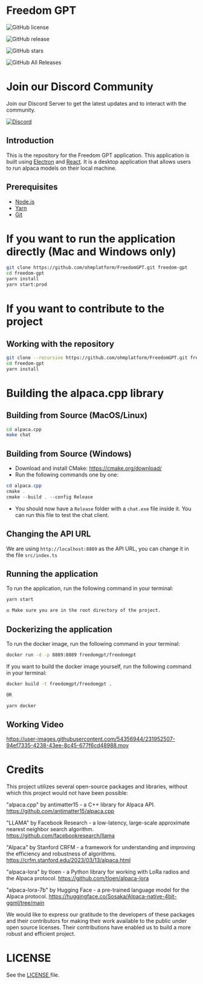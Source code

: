 # Freedom GPT

![GitHub license](https://img.shields.io/badge/license-GNU-blue.svg)

![GitHub release](https://img.shields.io/github/release/ohmplatform/freedom-gpt-electron-app.svg)

![GitHub stars](https://img.shields.io/github/stars/ohmplatform/freedom-gpt-electron-app.svg)

![GitHub All Releases](https://img.shields.io/github/downloads/ohmplatform/freedom-gpt-electron-app/total.svg)

# Join our Discord Community

Join our Discord Server to get the latest updates and to interact with the community.

[![Discord](https://img.shields.io/badge/Discord-%235865F2.svg?style=for-the-badge&logo=discord&logoColor=white)](https://discord.gg/h77wvJS4ga)

## Introduction

This is the repository for the Freedom GPT application. This application is built using
[Electron](https://www.electronjs.org/) and [React](https://reactjs.org/). It is a desktop application that
allows users to run alpaca models on their local machine.

## Prerequisites

- [Node.js](https://nodejs.org/en/download/)
- [Yarn](https://classic.yarnpkg.com/en/docs/install/#windows-stable)
- [Git](https://git-scm.com/downloads)

# If you want to run the application directly (Mac and Windows only)

```sh
git clone https://github.com/ohmplatform/FreedomGPT.git freedom-gpt
cd freedom-gpt
yarn install
yarn start:prod
```

# If you want to contribute to the project

## Working with the repository

```sh
git clone --recursive https://github.com/ohmplatform/FreedomGPT.git freedom-gpt
cd freedom-gpt
yarn install
```

# Building the alpaca.cpp library

## Building from Source (MacOS/Linux)

```sh
cd alpaca.cpp
make chat
```

## Building from Source (Windows)

- Download and install CMake: <https://cmake.org/download/>
- Run the following commands one by one:

```ps1
cd alpaca.cpp
cmake .
cmake --build . --config Release
```

- You should now have a `Release` folder with a `chat.exe` file inside it. You can run this file to test the chat client.

## Changing the API URL

We are using `http://localhost:8889` as the API URL, you can change it in the file
`src/index.ts`

## Running the application

To run the application, run the following command in your terminal:

```sh
yarn start

⦻ Make sure you are in the root directory of the project.
```

## Dockerizing the application

To run the docker image, run the following command in your terminal:

```sh
docker run -d -p 8889:8889 freedomgpt/freedomgpt
```

If you want to build the docker image yourself, run the following command in your terminal:

```sh
docker build -t freedomgpt/freedomgpt .

OR

yarn docker
```

## Working Video

https://user-images.githubusercontent.com/54356944/231952507-94ef7335-4238-43ee-8c45-677f6cd48988.mov

# Credits

This project utilizes several open-source packages and libraries, without which this project would not have been possible:

"alpaca.cpp" by antimatter15 - a C++ library for Alpaca API. https://github.com/antimatter15/alpaca.cpp

"LLAMA" by Facebook Research - a low-latency, large-scale approximate nearest neighbor search algorithm. https://github.com/facebookresearch/llama

"Alpaca" by Stanford CRFM - a framework for understanding and improving the efficiency and robustness of algorithms. https://crfm.stanford.edu/2023/03/13/alpaca.html

"alpaca-lora" by tloen - a Python library for working with LoRa radios and the Alpaca protocol. https://github.com/tloen/alpaca-lora

"alpaca-lora-7b" by Hugging Face - a pre-trained language model for the Alpaca protocol. https://huggingface.co/Sosaka/Alpaca-native-4bit-ggml/tree/main

We would like to express our gratitude to the developers of these packages and their contributors for making their work available to the public under open source licenses. Their contributions have enabled us to build a more robust and efficient project.

# LICENSE

See the <a href="/LICENSE"> LICENSE </a>file.
